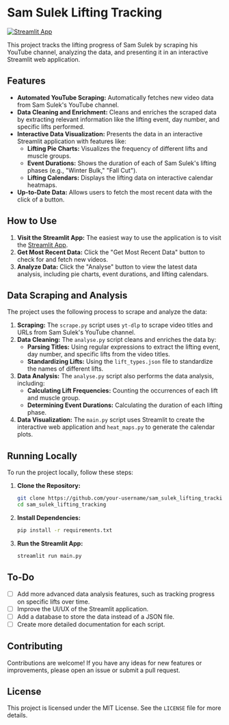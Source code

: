 # Sam Sulek Lifting Tracking

[![Streamlit App](https://static.streamlit.io/badges/streamlit_badge_black_white.svg)](https://samsulekliftingtracking.streamlit.app/)

This project tracks the lifting progress of Sam Sulek by scraping his YouTube channel, analyzing the data, and presenting it in an interactive Streamlit web application.

## Features

- **Automated YouTube Scraping:** Automatically fetches new video data from Sam Sulek's YouTube channel.
- **Data Cleaning and Enrichment:** Cleans and enriches the scraped data by extracting relevant information like the lifting event, day number, and specific lifts performed.
- **Interactive Data Visualization:** Presents the data in an interactive Streamlit application with features like:
    - **Lifting Pie Charts:** Visualizes the frequency of different lifts and muscle groups.
    - **Event Durations:** Shows the duration of each of Sam Sulek's lifting phases (e.g., "Winter Bulk," "Fall Cut").
    - **Lifting Calendars:** Displays the lifting data on interactive calendar heatmaps.
- **Up-to-Date Data:** Allows users to fetch the most recent data with the click of a button.

## How to Use

1. **Visit the Streamlit App:** The easiest way to use the application is to visit the [Streamlit App](https://samsulekliftingtracking.streamlit.app/).
2. **Get Most Recent Data:** Click the "Get Most Recent Data" button to check for and fetch new videos.
3. **Analyze Data:** Click the "Analyse" button to view the latest data analysis, including pie charts, event durations, and lifting calendars.

## Data Scraping and Analysis

The project uses the following process to scrape and analyze the data:

1. **Scraping:** The `scrape.py` script uses `yt-dlp` to scrape video titles and URLs from Sam Sulek's YouTube channel.
2. **Data Cleaning:** The `analyse.py` script cleans and enriches the data by:
    - **Parsing Titles:** Using regular expressions to extract the lifting event, day number, and specific lifts from the video titles.
    - **Standardizing Lifts:** Using the `lift_types.json` file to standardize the names of different lifts.
3. **Data Analysis:** The `analyse.py` script also performs the data analysis, including:
    - **Calculating Lift Frequencies:** Counting the occurrences of each lift and muscle group.
    - **Determining Event Durations:** Calculating the duration of each lifting phase.
4. **Data Visualization:** The `main.py` script uses Streamlit to create the interactive web application and `heat_maps.py` to generate the calendar plots.

## Running Locally

To run the project locally, follow these steps:

1. **Clone the Repository:**
   ```bash
   git clone https://github.com/your-username/sam_sulek_lifting_tracking.git
   cd sam_sulek_lifting_tracking
   ```
2. **Install Dependencies:**
   ```bash
   pip install -r requirements.txt
   ```
3. **Run the Streamlit App:**
   ```bash
   streamlit run main.py
   ```

## To-Do

- [ ] Add more advanced data analysis features, such as tracking progress on specific lifts over time.
- [ ] Improve the UI/UX of the Streamlit application.
- [ ] Add a database to store the data instead of a JSON file.
- [ ] Create more detailed documentation for each script.

## Contributing

Contributions are welcome! If you have any ideas for new features or improvements, please open an issue or submit a pull request.

## License

This project is licensed under the MIT License. See the `LICENSE` file for more details.